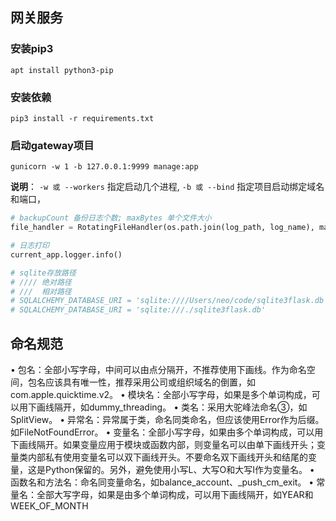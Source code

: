 ## 网关服务

### 安装pip3
```shell script
apt install python3-pip
```

### 安装依赖
```shell script
pip3 install -r requirements.txt
```

### 启动gateway项目
```shell script
gunicorn -w 1 -b 127.0.0.1:9999 manage:app
```
**说明**： `-w 或 --workers` 指定启动几个进程, `-b 或 --bind` 指定项目启动绑定域名和端口，


```python
# backupCount 备份日志个数; maxBytes 单个文件大小
file_handler = RotatingFileHandler(os.path.join(log_path, log_name), maxBytes=10 * 1024 * 1024, backupCount=10, encoding='UTF-8')

# 日志打印
current_app.logger.info()

# sqlite存放路径
# //// 绝对路径
# ///  相对路径
# SQLALCHEMY_DATABASE_URI = 'sqlite:////Users/neo/code/sqlite3flask.db'
# SQLALCHEMY_DATABASE_URI = 'sqlite:///./sqlite3flask.db'
```


## 命名规范

• 包名：全部小写字母，中间可以由点分隔开，不推荐使用下画线。作为命名空间，包名应该具有唯一性，推荐采用公司或组织域名的倒置，如com.apple.quicktime.v2。
• 模块名：全部小写字母，如果是多个单词构成，可以用下画线隔开，如dummy_threading。
• 类名：采用大驼峰法命名③，如SplitView。
• 异常名：异常属于类，命名同类命名，但应该使用Error作为后缀。如FileNotFoundError。
• 变量名：全部小写字母，如果由多个单词构成，可以用下画线隔开。如果变量应用于模块或函数内部，则变量名可以由单下画线开头；变量类内部私有使用变量名可以双下画线开头。不要命名双下画线开头和结尾的变量，这是Python保留的。另外，避免使用小写L、大写O和大写I作为变量名。
• 函数名和方法名：命名同变量命名，如balance_account、_push_cm_exit。
• 常量名：全部大写字母，如果是由多个单词构成，可以用下画线隔开，如YEAR和WEEK_OF_MONTH


